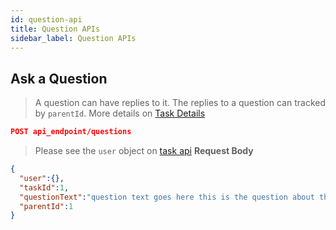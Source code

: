 ```yaml
---
id: question-api
title: Question APIs
sidebar_label: Question APIs
---
```


## Ask a Question
> A question can have replies to it. The replies to a question can tracked by `parentId`. More details on [Task Details](task-details-api.md)

```json
POST api_endpoint/questions
```
> Please see the `user` object on [task api](api.md)
**Request Body**
```json
{
  "user":{},
  "taskId":1,
  "questionText":"question text goes here this is the question about the task bla bla",
  "parentId":1
}
```